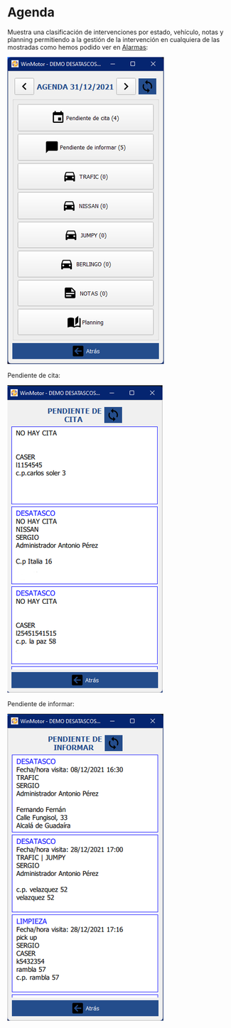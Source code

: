 # Agenda

Muestra una clasificación de intervenciones por estado, vehículo, notas y planning permitiendo a la gestión de la intervención en cualquiera de las mostradas como hemos podido ver en [Alarmas](../manual-version-escritorio/alarmas.md):

![](<../.gitbook/assets/imagen (104).png>)

Pendiente de cita:

![](<../.gitbook/assets/imagen (41).png>)

Pendiente de informar:

![](<../.gitbook/assets/imagen (24).png>)
